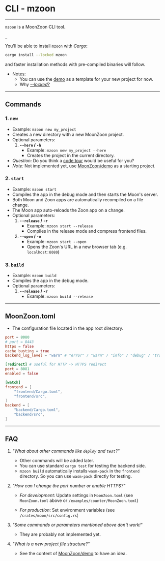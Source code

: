 # CLI - mzoon
---

`mzoon` is a MoonZoon CLI tool.

_

You'll be able to install `mzoon` with _Cargo_: 
```sh
cargo install --locked mzoon
```

and faster installation methods with pre-compiled binaries will follow.

- Notes:
   - You can use the [demo](https://github.com/MoonZoon/demo) as a template for your new project for now.
   - Why [_--locked_?](https://github.com/rust-lang/cargo/issues/7169)

---

## Commands

### 1. `new`

- Example: `mzoon new my_project` 
- Creates a new directory with a new MoonZoon project.
- Optional parameters:
   1. **`--here` / `-h`**
      - Example: `mzoon new my_project --here`
      - Creates the project in the current directory.
- _Question:_ Do you think a [code tour](https://github.com/microsoft/codetour) would be useful for you?
- _Note:_ Not implemented yet, use [MoonZoon/demo](https://github.com/MoonZoon/demo) as a starting project.

### 2. `start`

- Example: `mzoon start`
- Compiles the app in the debug mode and then starts the Moon's server.
- Both Moon and Zoon apps are automatically recompiled on a file change.
- The Moon app auto-reloads the Zoon app on a change.
- Optional parameters:
   1. **`--release` / `-r`**
      - Example: `mzoon start --release`
      - Compiles in the release mode and compress frontend files.
   1. **`--open` / `-o`**
      - Example: `mzoon start --open`
      - Opens the Zoon's URL in a new browser tab (e.g. `localhost:8080`)

### 3. `build`

- Example: `mzoon build`
- Compiles the app in the debug mode.
- Optional parameters:
   1. **`--release` / `-r`**
      - Example: `mzoon build --release`
---

## MoonZoon.toml

- The configuration file located in the app root directory.

```toml
port = 8080
# port = 8443
https = false
cache_busting = true
backend_log_level = "warn" # "error" / "warn" / "info" / "debug" / "trace"

[redirect] # useful for HTTP -> HTTPS redirect
port = 8081
enabled = false

[watch]
frontend = [
    "frontend/Cargo.toml",
    "frontend/src",
]
backend = [
    "backend/Cargo.toml",
    "backend/src",
]
```

---

## FAQ
1. _"What about other commands like `deploy` and `test`?"_
   - Other commands will be added later.
   - You can use standard `cargo test` for testing the backend side.
   - `mzoon build` automatically installs `wasm-pack` in the `frontend` directory. So you can use `wasm-pack` directly for testing.

1. _"How can I change the port number or enable HTTPS?"_

   - _For development_: Update settings in `MoonZoon.toml` (see `MoonZoon.toml` above or `/examples/counter/MoonZoon.toml`)

   - _For production_: Set environment variables (see `/crates/moon/src/config.rs`)

1. _"Some commands or parameters mentioned above don't work!"_
   - They are probably not implemented yet.

1. _"What is a new project file structure?"_
   - See the content of [MoonZoon/demo](https://github.com/MoonZoon/demo) to have an idea.
